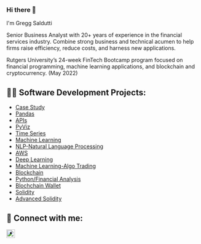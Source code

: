 ### Hi there 👋

I'm Gregg Saldutti
  
 Senior Business Analyst with 20+ years of experience in the financial services industry. Combine strong business and technical acumen to help firms raise efficiency, reduce costs, and harness new applications. 
 
Rutgers University’s 24-week FinTech Bootcamp program focused on financial programming, machine learning applications, and blockchain and cryptocurrency. 
(May 2022)
  

  
  <h2>👨‍💻 Software Development Projects:</h2>
  
  
  - [Case Study](https://https://github.com/gsaldutti/NICE-ACTIMIZE)
  - [Pandas](https://github.com/gsaldutti/Whale-Portfolio)
  - [APIs](https://github.com/gsaldutti/Financial-Planner)
  - [PyViz](https://github.com/gsaldutti/Pythonic-Monopoly)
  - [Time Series](https://github.com/gsaldutti/Forecasting-Net-Prophet)
  - [Machine Learning](https://github.com/gsaldutti/Risky_Business)
  - [NLP-Natural Language Processing](https://github.com/gsaldutti/Crypto_Sentiment)
  - [AWS](https://github.com/gsaldutti/unit13-challenge)
  - [Deep Learning](https://github.com/gsaldutti/Fintech-Deep-Learning)
  - [Machine Learning-Algo Trading](https://github.com/gsaldutti/Algorithmic_Trading)
  - [Blockchain](https://github.com/gsaldutti/PyChain-Ledger)
  - [Python/Financial Analysis](https://github.com/gsaldutti/Unit2_Python)
  - [Blochchain Wallet](https://github.com/gsaldutti/Blockchain-Wallets)
  - [Solidity](https://github.com/gsaldutti/Joint-Savings-Account)
  - [Advanced Solidity](https://github.com/gsaldutti/Martian-Token-Crowdsale)
  

[linkedin]: https://linkedin.com/in/greggsaldutti-1701501/
    
<h2> 🤳 Connect with me:</h2>
  
[<img align="left" alt="GreggSaldutti | LinkedIn" width="22px" src="https://cdn.jsdelivr.net/npm/simple-icons@v3/icons/linkedin.svg" />][linkedin]
  
  [linkedin]: https://linkedin.com/in/greggsaldutti-1701501/

<!--
**gsaldutti/gsaldutti** is a ✨ _special_ ✨ repository because its `README.md` (this file) appears on your GitHub profile.

Here are some ideas to get you started:

- 🔭 I’m currently working on ...
- 🌱 I’m currently learning ...
- 👯 I’m looking to collaborate on ...
- 🤔 I’m looking for help with ...
- 💬 Ask me about ...
- 📫 How to reach me: ...
- 😄 Pronouns: ...
- ⚡ Fun fact: ...
-->

- 
